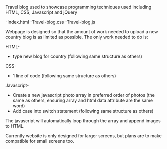 Travel blog used to showcase programming techniques used including HTML, CSS, Javascript and jQuery

-Index.html
-Travel-blog.css
-Travel-blog.js

Webpage is designed so that the amount of work needed to upload a new country blog is as limited as possible.
The only work needed to do is:

HTML-
- type new blog for country (following same structure as others)

CSS-
- 1 line of code (following same structure as others)

Javascript-
- Create a new javascript photo array in preferred order of photos (the same as others, ensuring array and html data attribute are the same word)
- Add case into switch statement (following same structure as others)

The javascript will automatically loop through the array and append images to HTML.

Currently website is only designed for larger screens, but plans are to make compatible for small screens too.
